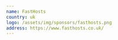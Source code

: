 ```yaml
---
name: FastHosts
country: uk
logo: /assets/img/sponsors/fasthosts.png
address: https://www.fasthosts.co.uk/
---
```


